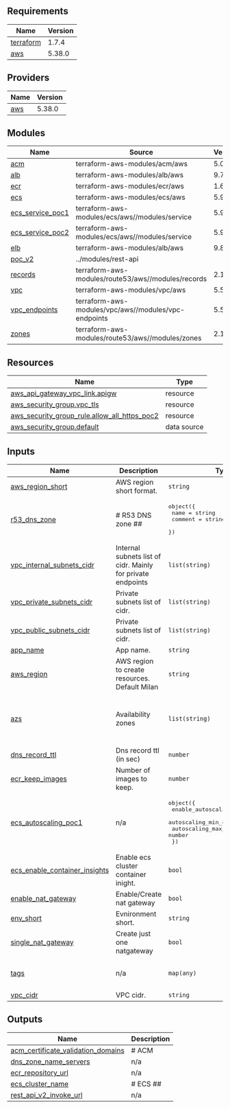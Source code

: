 ## Requirements

| Name | Version |
|------|---------|
| <a name="requirement_terraform"></a> [terraform](#requirement\_terraform) | 1.7.4 |
| <a name="requirement_aws"></a> [aws](#requirement\_aws) | 5.38.0 |

## Providers

| Name | Version |
|------|---------|
| <a name="provider_aws"></a> [aws](#provider\_aws) | 5.38.0 |

## Modules

| Name | Source | Version |
|------|--------|---------|
| <a name="module_acm"></a> [acm](#module\_acm) | terraform-aws-modules/acm/aws | 5.0.0 |
| <a name="module_alb"></a> [alb](#module\_alb) | terraform-aws-modules/alb/aws | 9.7.0 |
| <a name="module_ecr"></a> [ecr](#module\_ecr) | terraform-aws-modules/ecr/aws | 1.6.0 |
| <a name="module_ecs"></a> [ecs](#module\_ecs) | terraform-aws-modules/ecs/aws | 5.9.1 |
| <a name="module_ecs_service_poc1"></a> [ecs\_service\_poc1](#module\_ecs\_service\_poc1) | terraform-aws-modules/ecs/aws//modules/service | 5.9.1 |
| <a name="module_ecs_service_poc2"></a> [ecs\_service\_poc2](#module\_ecs\_service\_poc2) | terraform-aws-modules/ecs/aws//modules/service | 5.9.1 |
| <a name="module_elb"></a> [elb](#module\_elb) | terraform-aws-modules/alb/aws | 9.8.0 |
| <a name="module_poc_v2"></a> [poc\_v2](#module\_poc\_v2) | ../modules/rest-api |  |
| <a name="module_records"></a> [records](#module\_records) | terraform-aws-modules/route53/aws//modules/records | 2.11.0 |
| <a name="module_vpc"></a> [vpc](#module\_vpc) | terraform-aws-modules/vpc/aws | 5.5.2 |
| <a name="module_vpc_endpoints"></a> [vpc\_endpoints](#module\_vpc\_endpoints) | terraform-aws-modules/vpc/aws//modules/vpc-endpoints | 5.5.2 |
| <a name="module_zones"></a> [zones](#module\_zones) | terraform-aws-modules/route53/aws//modules/zones | 2.11.0 |

## Resources

| Name | Type |
|------|------|
| [aws_api_gateway_vpc_link.apigw](https://registry.terraform.io/providers/hashicorp/aws/5.38.0/docs/resources/api_gateway_vpc_link) | resource |
| [aws_security_group.vpc_tls](https://registry.terraform.io/providers/hashicorp/aws/5.38.0/docs/resources/security_group) | resource |
| [aws_security_group_rule.allow_all_https_poc2](https://registry.terraform.io/providers/hashicorp/aws/5.38.0/docs/resources/security_group_rule) | resource |
| [aws_security_group.default](https://registry.terraform.io/providers/hashicorp/aws/5.38.0/docs/data-sources/security_group) | data source |

## Inputs

| Name | Description | Type | Default | Required |
|------|-------------|------|---------|:--------:|
| <a name="input_aws_region_short"></a> [aws\_region\_short](#input\_aws\_region\_short) | AWS region short format. | `string` | n/a | yes |
| <a name="input_r53_dns_zone"></a> [r53\_dns\_zone](#input\_r53\_dns\_zone) | # R53 DNS zone ## | <pre>object({<br>    name    = string<br>    comment = string<br>  })</pre> | n/a | yes |
| <a name="input_vpc_internal_subnets_cidr"></a> [vpc\_internal\_subnets\_cidr](#input\_vpc\_internal\_subnets\_cidr) | Internal subnets list of cidr. Mainly for private endpoints | `list(string)` | n/a | yes |
| <a name="input_vpc_private_subnets_cidr"></a> [vpc\_private\_subnets\_cidr](#input\_vpc\_private\_subnets\_cidr) | Private subnets list of cidr. | `list(string)` | n/a | yes |
| <a name="input_vpc_public_subnets_cidr"></a> [vpc\_public\_subnets\_cidr](#input\_vpc\_public\_subnets\_cidr) | Private subnets list of cidr. | `list(string)` | n/a | yes |
| <a name="input_app_name"></a> [app\_name](#input\_app\_name) | App name. | `string` | `"oneidentity"` | no |
| <a name="input_aws_region"></a> [aws\_region](#input\_aws\_region) | AWS region to create resources. Default Milan | `string` | `"eu-south-1"` | no |
| <a name="input_azs"></a> [azs](#input\_azs) | Availability zones | `list(string)` | <pre>[<br>  "eu-south-1a",<br>  "eu-south-1b",<br>  "eu-south-1c"<br>]</pre> | no |
| <a name="input_dns_record_ttl"></a> [dns\_record\_ttl](#input\_dns\_record\_ttl) | Dns record ttl (in sec) | `number` | `86400` | no |
| <a name="input_ecr_keep_images"></a> [ecr\_keep\_images](#input\_ecr\_keep\_images) | Number of images to keep. | `number` | `3` | no |
| <a name="input_ecs_autoscaling_poc1"></a> [ecs\_autoscaling\_poc1](#input\_ecs\_autoscaling\_poc1) | n/a | <pre>object({<br>    enable_autoscaling       = bool<br>    autoscaling_min_capacity = number<br>    autoscaling_max_capacity = number<br>  })</pre> | <pre>{<br>  "autoscaling_max_capacity": 3,<br>  "autoscaling_min_capacity": 1,<br>  "enable_autoscaling": true<br>}</pre> | no |
| <a name="input_ecs_enable_container_insights"></a> [ecs\_enable\_container\_insights](#input\_ecs\_enable\_container\_insights) | Enable ecs cluster container inight. | `bool` | `false` | no |
| <a name="input_enable_nat_gateway"></a> [enable\_nat\_gateway](#input\_enable\_nat\_gateway) | Enable/Create nat gateway | `bool` | `false` | no |
| <a name="input_env_short"></a> [env\_short](#input\_env\_short) | Evnironment short. | `string` | `"d"` | no |
| <a name="input_single_nat_gateway"></a> [single\_nat\_gateway](#input\_single\_nat\_gateway) | Create just one natgateway | `bool` | `false` | no |
| <a name="input_tags"></a> [tags](#input\_tags) | n/a | `map(any)` | <pre>{<br>  "CreatedBy": "Terraform"<br>}</pre> | no |
| <a name="input_vpc_cidr"></a> [vpc\_cidr](#input\_vpc\_cidr) | VPC cidr. | `string` | `"10.0.0.0/17"` | no |

## Outputs

| Name | Description |
|------|-------------|
| <a name="output_acm_certificate_validation_domains"></a> [acm\_certificate\_validation\_domains](#output\_acm\_certificate\_validation\_domains) | # ACM |
| <a name="output_dns_zone_name_servers"></a> [dns\_zone\_name\_servers](#output\_dns\_zone\_name\_servers) | n/a |
| <a name="output_ecr_repository_url"></a> [ecr\_repository\_url](#output\_ecr\_repository\_url) | n/a |
| <a name="output_ecs_cluster_name"></a> [ecs\_cluster\_name](#output\_ecs\_cluster\_name) | # ECS ## |
| <a name="output_rest_api_v2_invoke_url"></a> [rest\_api\_v2\_invoke\_url](#output\_rest\_api\_v2\_invoke\_url) | n/a |
